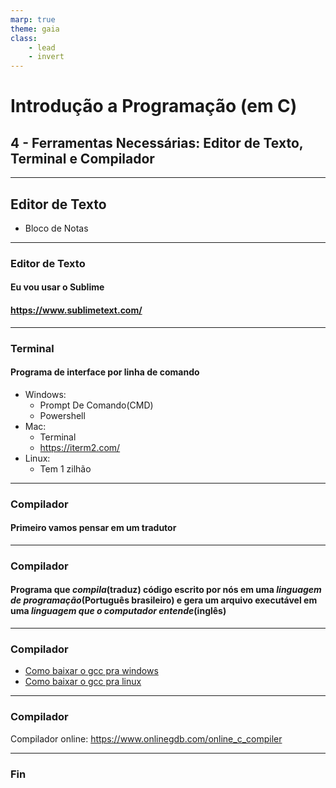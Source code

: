 ```yaml
---
marp: true
theme: gaia
class:
    - lead
    - invert
---
```


# **Introdução a Programação (em C)**
## 4 - Ferramentas Necessárias: Editor de Texto, Terminal e Compilador

---
## **Editor de Texto**
- Bloco de Notas

---
### **Editor de Texto**
#### Eu vou usar o Sublime
#### https://www.sublimetext.com/

---
### **Terminal**
#### Programa de interface por linha de comando
- Windows:
    - Prompt De Comando(CMD)
    - Powershell
- Mac:
    - Terminal
    - https://iterm2.com/
- Linux:
    - Tem 1 zilhão

---
### **Compilador**
#### Primeiro vamos pensar em um tradutor

---
### **Compilador**
#### Programa que ***compila***(traduz) código escrito por nós em uma ***linguagem de programação***(Português brasileiro) e gera um arquivo executável em uma ***linguagem que o computador entende***(inglês)

---
### **Compilador**
- [Como baixar o gcc pra windows](https://www.youtube.com/watch?v=s0oDyD-4TYA)
- [Como baixar o gcc pra linux](https://www.youtube.com/watch?v=M131Pg9VEwo)

---
### **Compilador**
Compilador online: https://www.onlinegdb.com/online_c_compiler

---
### **Fin**
